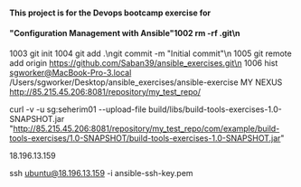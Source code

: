 #### This project is for the Devops bootcamp exercise for 
#### "Configuration Management with Ansible"1002  rm -rf .git\n
 1003  git init
 1004  git add .\ngit commit -m "Initial commit"\n
 1005  git remote add origin https://github.com/Saban39/ansible_exercises.git\n
 1006  hist
sgworker@MacBook-Pro-3.local /Users/sgworker/Desktop/ansible_exercises/ansible-exercise
MY NEXUS
http://85.215.45.206:8081/repository/my_test_repo/



curl -v -u sg:seherim01 --upload-file build/libs/build-tools-exercises-1.0-SNAPSHOT.jar \
  "http://85.215.45.206:8081/repository/my_test_repo/com/example/build-tools-exercises/1.0-SNAPSHOT/build-tools-exercises-1.0-SNAPSHOT.jar"


  18.196.13.159 

  ssh ubuntu@18.196.13.159 -i ansible-ssh-key.pem 